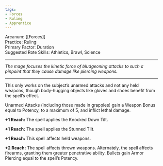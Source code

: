 ```yaml
---
tags:
- Forces
- Ruling
- Apprentice
---
```


Arcanum: [[Forces]]\
Practice: Ruling\
Primary Factor: Duration\
Suggested Rote Skills: Athletics, Brawl, Science

---

_The mage focuses the kinetic force of bludgeoning attacks to such a pinpoint that they cause damage like piercing weapons._

---

This only works on the subject’s unarmed attacks and not any held weapons, though body-hugging objects like gloves and shoes benefit from the spell’s effect.

Unarmed Attacks (including those made in grapples) gain a Weapon Bonus equal to Potency, to a maximum of 5, and inflict lethal damage.

**+1 Reach:** The spell applies the Knocked Down Tilt.

**+1 Reach:** The spell applies the Stunned Tilt.

**+1 Reach:** This spell affects held weapons.

**+2 Reach:** The spell affects thrown weapons. Alternately, the spell affects firearms, granting them greater penetrative ability. Bullets gain Armor Piercing equal to the spell’s Potency.